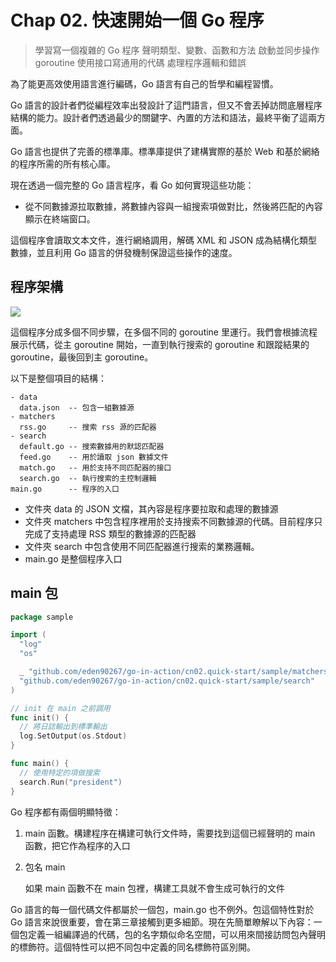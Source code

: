 # Chap 02. 快速開始一個 Go 程序

> 學習寫一個複雜的 Go 程序
> 聲明類型、變數、函數和方法
> 啟動並同步操作 goroutine
> 使用接口寫通用的代碼
> 處理程序邏輯和錯誤

為了能更高效使用語言進行編碼，Go 語言有自己的哲學和編程習慣。

Go 語言的設計者們從編程效率出發設計了這門語言，但又不會丟掉訪問底層程序結構的能力。設計者們透過最少的關鍵字、內置的方法和語法，最終平衡了這兩方面。

Go 語言也提供了完善的標準庫。標準庫提供了建構實際的基於 Web 和基於網絡的程序所需的所有核心庫。

現在透過一個完整的 Go 語言程序，看 Go 如何實現這些功能：

- 從不同數據源拉取數據，將數據內容與一組搜索項做對比，然後將匹配的內容顯示在終端窗口。

這個程序會讀取文本文件，進行網絡調用，解碼 XML 和 JSON 成為結構化類型數據，並且利用 Go 語言的併發機制保證這些操作的速度。

## 程序架構

![](https://i.imgur.com/UyGF6Cg.png)

這個程序分成多個不同步驟，在多個不同的 goroutine 里運行。我們會根據流程展示代碼，從主 goroutine 開始，一直到執行搜索的 goroutine 和跟蹤結果的 goroutine，最後回到主 goroutine。

以下是整個項目的結構：

```
- data
  data.json  -- 包含一組數據源
- matchers
  rss.go     -- 搜索 rss 源的匹配器
- search
  default.go -- 搜索數據用的默認匹配器
  feed.go    -- 用於讀取 json 數據文件
  match.go   -- 用於支持不同匹配器的接口
  search.go  -- 執行搜索的主控制邏輯
main.go      -- 程序的入口
```

- 文件夾 data 的 JSON 文檔，其內容是程序要拉取和處理的數據源
- 文件夾 matchers 中包含程序裡用於支持搜索不同數據源的代碼。目前程序只完成了支持處理 RSS 類型的數據源的匹配器
- 文件夾 search 中包含使用不同匹配器進行搜索的業務邏輯。
- main.go 是整個程序入口

## main 包

```go
package sample

import (
  "log"
  "os"

  _ "github.com/eden90267/go-in-action/cn02.quick-start/sample/matchers"
  "github.com/eden90267/go-in-action/cn02.quick-start/sample/search"
)

// init 在 main 之前調用
func init() {
  // 將日誌輸出到標準輸出
  log.SetOutput(os.Stdout)
}

func main() {
  // 使用特定的項做搜索
  search.Run("president")
}
```

Go 程序都有兩個明顯特徵：

1. main 函數。構建程序在構建可執行文件時，需要找到這個已經聲明的 main 函數，把它作為程序的入口
2. 包名 main

    如果 main 函數不在 main 包裡，構建工具就不會生成可執行的文件

Go 語言的每一個代碼文件都屬於一個包，main.go 也不例外。包這個特性對於 Go 語言來說很重要，會在第三章接觸到更多細節。現在先簡單瞭解以下內容：一個包定義一組編譯過的代碼，包的名字類似命名空間，可以用來間接訪問包內聲明的標飾符。這個特性可以把不同包中定義的同名標飾符區別開。
